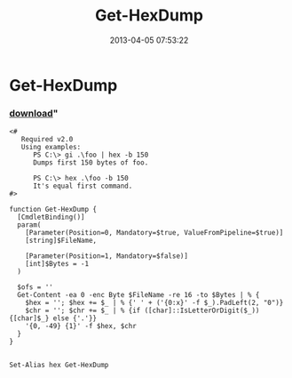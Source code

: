 ﻿---
pid:            4074
parent:         0
children:       
poster:         greg zakharov
title:          Get-HexDump
date:           2013-04-05 07:53:22
format:         posh
---

# Get-HexDump

### [download](4074.ps1)"



```posh
<#
   Required v2.0
   Using examples:
      PS C:\> gi .\foo | hex -b 150
      Dumps first 150 bytes of foo.

      PS C:\> hex .\foo -b 150
      It's equal first command.
#>

function Get-HexDump {
  [CmdletBinding()]
  param(
    [Parameter(Position=0, Mandatory=$true, ValueFromPipeline=$true)]
    [string]$FileName,

    [Parameter(Position=1, Mandatory=$false)]
    [int]$Bytes = -1
  )

  $ofs = ''
  Get-Content -ea 0 -enc Byte $FileName -re 16 -to $Bytes | % {
    $hex = ''; $hex += $_ | % {' ' + ('{0:x}' -f $_).PadLeft(2, "0")}
    $chr = ''; $chr += $_ | % {if ([char]::IsLetterOrDigit($_)) {[char]$_} else {'.'}}
    '{0, -49} {1}' -f $hex, $chr
  }
}


Set-Alias hex Get-HexDump

```
